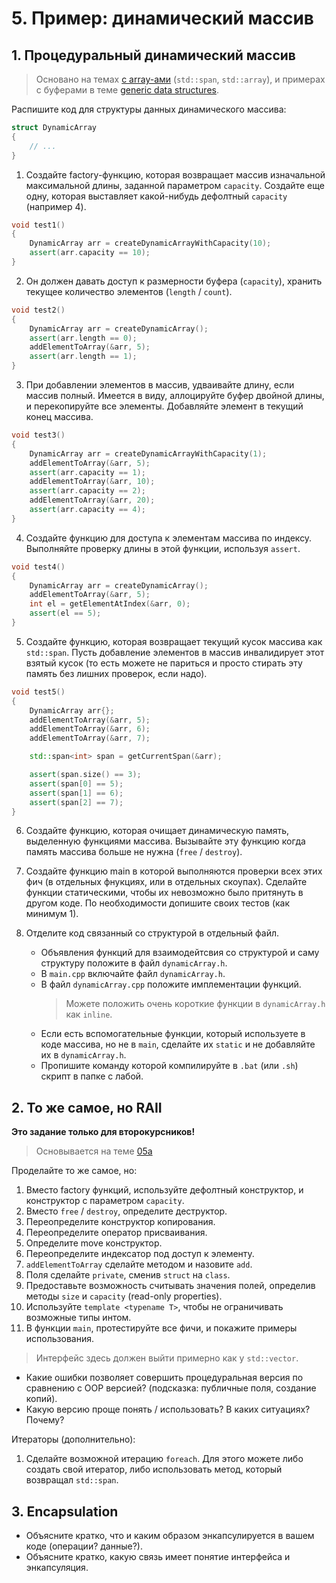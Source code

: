 # 5. Пример: динамический массив

## 1. Процедуральный динамический массив

> Основано на темах [с array-ами](../../../en/06_arrays) (`std::span`, `std::array`),
> и примерах с буферами в теме [generic data structures](../../../en/09_generic_data_structures).

Распишите код для структуры данных динамического массива:

```cpp
struct DynamicArray
{
    // ...
}
```

1. Создайте factory-функцию, которая возвращает массив изначальной максимальной длины,
   заданной параметром `capacity`.
   Создайте еще одну, которая выставляет какой-нибудь дефолтный `capacity` (например 4).

```cpp
void test1()
{
    DynamicArray arr = createDynamicArrayWithCapacity(10);
    assert(arr.capacity == 10);
}
```

2. Он должен давать доступ к размерности буфера (`capacity`),
   хранить текущее количество элементов (`length` / `count`).

```cpp
void test2()
{
    DynamicArray arr = createDynamicArray();
    assert(arr.length == 0);
    addElementToArray(&arr, 5);
    assert(arr.length == 1);
}
```

3. При добавлении элементов в массив, удваивайте длину, если массив полный.
   Имеется в виду, аллоцируйте буфер двойной длины, и перекопируйте все элементы.
   Добавляйте элемент в текущий конец массива.

```cpp
void test3()
{
    DynamicArray arr = createDynamicArrayWithCapacity(1);
    addElementToArray(&arr, 5);
    assert(arr.capacity == 1);
    addElementToArray(&arr, 10);
    assert(arr.capacity == 2);
    addElementToArray(&arr, 20);
    assert(arr.capacity == 4);
}
```

4. Создайте функцию для доступа к элементам массива по индексу.
   Выполняйте проверку длины в этой функции, используя `assert`.

```cpp
void test4()
{
    DynamicArray arr = createDynamicArray();
    addElementToArray(&arr, 5);
    int el = getElementAtIndex(&arr, 0);
    assert(el == 5);
}
```

5. Создайте функцию, которая возвращает текущий кусок массива как `std::span`.
   Пусть добавление элементов в массив инвалидирует этот взятый кусок 
   (то есть можете не париться и просто стирать эту память без лишних проверок, если надо).

```cpp
void test5()
{
    DynamicArray arr{};
    addElementToArray(&arr, 5);
    addElementToArray(&arr, 6);
    addElementToArray(&arr, 7);

    std::span<int> span = getCurrentSpan(&arr);

    assert(span.size() == 3);
    assert(span[0] == 5);
    assert(span[1] == 6);
    assert(span[2] == 7);
}
```

6. Создайте функцию, которая очищает динамическую память, выделенную функциями массива.
   Вызывайте эту функцию когда память массива больше не нужна (`free` / `destroy`).

7. Создайте функцию main в которой выполняются проверки всех этих фич 
   (в отдельных фнукциях, или в отдельных скоупах).
   Сделайте функции статическими, чтобы их невозможно было притянуть в другом коде.
   По необходимости допишите своих тестов (как минимум 1).

8. Отделите код связанный со структурой в отдельный файл.
   - Объявления функций для взаимодейтсвия со структурой и саму структуру положите в файл `dynamicArray.h`.
   - В `main.cpp` включайте файл `dynamicArray.h`.
   - В файл `dynamicArray.cpp` положите имплементации функций.
     > Можете положить очень короткие функции в `dynamicArray.h` как `inline`.
   - Если есть вспомогательные функции, который используете в коде массива, но не в `main`,
     сделайте их `static` и не добавляйте их в `dynamicArray.h`.
   - Пропишите команду которой компилируйте в `.bat` (или `.sh`) скрипт в папке с лабой.

  
## 2. То же самое, но RAII

**Это задание только для второкурсников!**

> Основывается на теме [05a](../05_programming_fundamentals/doc.md)


Проделайте то же самое, но:

1. Вместо factory функций, используйте дефолтный конструктор, и конструктор с параметром `capacity`.
2. Вместо `free` / `destroy`, определите деструктор.
3. Переопределите конструктор копирования.
4. Переопределите оператор присваивания.
5. Определите move конструктор.
6. Переопределите индексатор под доступ к элементу.
7. `addElementToArray` сделайте методом и назовите `add`.
8. Поля сделайте `private`, сменив `struct` на `class`.
9. Предоставьте возможность считывать значения полей, 
   определив методы `size` и `capacity` (read-only properties).
10. Используйте `template <typename T>`, чтобы не ограничивать возможные типы интом.
11. В функции `main`, протестируйте все фичи, и покажите примеры использования.

> Интерфейс здесь должен выйти примерно как у `std::vector`.

- Какие ошибки позволяет совершить процедуральная версия по сравнению с OOP версией? 
  (подсказка: публичные поля, создание копий).
- Какую версию проще понять / использовать? В каких ситуациях? Почему?

Итераторы (дополнительно):

1. Сделайте возможной итерацию `foreach`. 
   Для этого можете либо создать свой итератор, либо использовать метод, который возвращал `std::span`.

## 3. Encapsulation

- Объясните кратко, что и каким образом энкапсулируется в вашем коде (операции? данные?).
- Объясните кратко, какую связь имеет понятие интерфейса и энкапсуляция.
